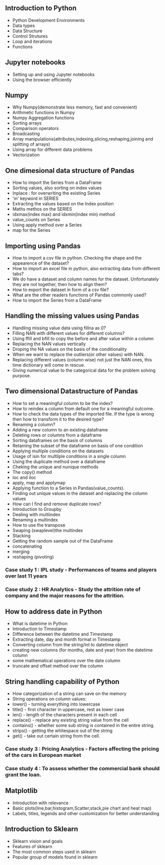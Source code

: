 ## Introduction to Python  
* Python Development Environments
* Data types
* Data Structure
* Control Strutures
* Loop and iterations
* Functions

## Jupyter notebooks  
* Setting up and using Jupyter notebooks
* Using the browser efficiently       

## Numpy 
* Why Numpy(demonstrate less memory, fast and convenient)
* Arithmetic functions in Numpy
* Numpy Aggregation functions
* Sorting arrays
* Comparison operators
* Broadcasting
* Array manipulations(attributes,indexing,slicing,reshaping,joining and splitting of arrays)
* Using array for different data problems
* Vectorization

## One dimesional data structure of Pandas
* How to import the Series from a DataFrame
* Sorting values, also sorting on index values
* Inplace : for overwriting the existing Series
* 'in' keyword in SERIES
* Extracting the values based on the Index position
* Maths methos on the SERIES
* idxmax(index max) and idxmin(index min) method
* value_counts on Series
* Using apply method over a Series
* map for the Series

## Importing using Pandas
* How to import a csv file in python. Checking the shape and the appearence of the dataset?
* How to import an excel file in python, also extracting data from different tabs?
* We do have a dataset and column names for the dataset. Unfortunately they are not together, then how to align them?
* How to export the dataset in form of a csv file?
* What are the other readers functions of Pandas commonly used?
* How to import the Series from a DataFrame

## Handling the missing values using Pandas
* Handling missing value data using fillna as 0?
* Filling NAN with different values for different columns?
* Using ffill and bfill to copy the before and after value within a column
* Replacing the NAN values vertically
* Droping the NA values on the basis of the conditionality
* When we want to replace the outliers(or other values) with NAN.
* Replacing different values (column wise) not just the NAN ones, this time dictionary will come in rescue.
* Giving numerical value to the categorical data for the problem solving purpose.

## Two dimensional Datastructure of Pandas
* How to set a meaningful column to be the index?
* How to reindex a column from default one for a meaningful outcome.
* How to check the data types of the imported file. If the type is wrong then how to transform it to the desired type?
* Renaming a column?
* Adding a new column to an existing dataframe
* Deleting rows or columns from a dataframe
* Sorting dataframes on the basis of columns
* Retaining the subset of the dataframe on basis of one condition
* Applying multiple conditions on the datasets
* Usage of isin for multliple conditions in a single column
* Using the duplicate method over a dataframe
* Cheking the unique and nunique methods
* The copy() method
* loc and iloc
* apply, map and applymap
* Applying function to a Series in Pandas(value_counts).
* Finding out unique values in the dataset and replacing the column values
* How can I find and remove duplicate rows?
* Introduction to Groupby
* Dealing with multiindex
* Renaming a multindex
* How to use the transpose
* Swaping (swaplevel)the multindex
* Stacking
* Getting the random sample out of the DataFrame
* concatenating
* merging
* reshaping (pivoting)

### Case study 1 : IPL study - Performances of teams and players over last 11 years
### Case study 2 : HR Analytics - Study the attrition rate of company and the major reasons for the attrition.


## How to address date in Python
* What is datetime in Python
* Introduction to Timestamp
* Difference between the datetime and Timestamp
* Extracting date, day and month format in Timestamp
* Converting column from the string/int to datetime object
* creating new columns (for months, date and year) from the datetime column
* some mathematical operations over the date column
* truncate and offset method over the column

## String handling capability of Python
* How categorization of a string can save on the memory
* String operations on column values:
* lower() - turning everything into lowercase
* title() - first character in uppercase, rest as lower case
* len() - length of the characters present in each cell
* replace() - replace any existing string value from the cell
* contains() - whether some sub string is contained in the entire string.
* strips() - getting the whitespace out of the string
* get() - take out certain string from the cell.

### Case study 3 : Pricing Analytics -  Factors affecting the pricing of the cars in European market
### Case study 4 : To assess whether the commercial bank should grant the loan. 

## Matplotlib  
* Introduction with relevance
* Basic plots(line,bar,histogram,Scatter,stack,pie chart and heat map)
* Labels, titles, legends and other customization for better understanding

## Introduction to Sklearn
* Sklearn vision and goals
* Features of sklearn
* The most common steps used in sklearn
* Popular group of models found in sklearn
